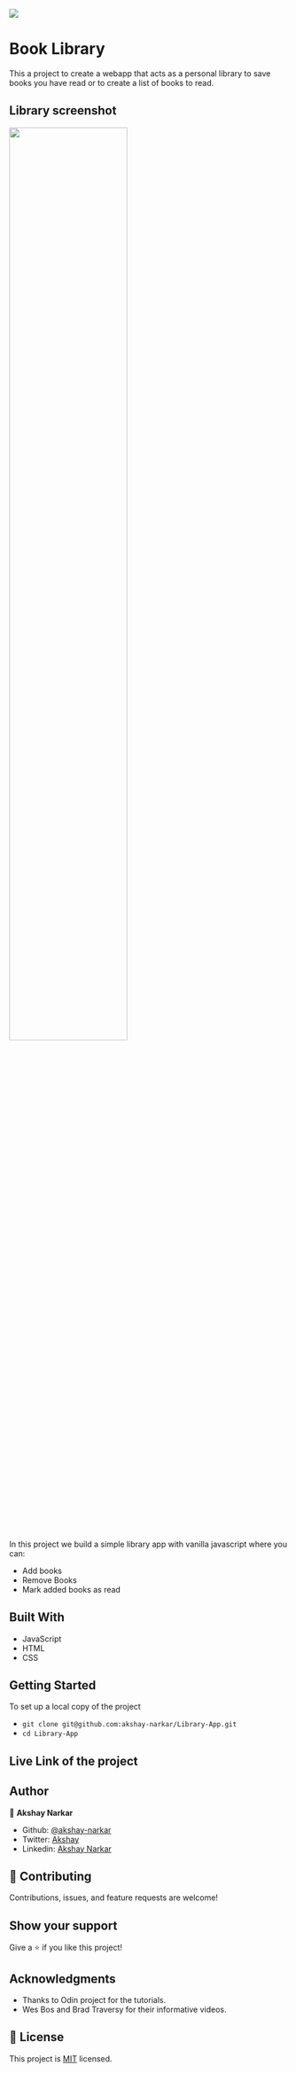 ![](https://img.shields.io/badge/Microverse-blueviolet)

# Book Library

This a project to create a webapp that acts as a personal library to save books you have read or to create a list of books to read.

## Library screenshot

<img src="Screenshot.png" width="65%"/>

In this project we build a simple library app with vanilla javascript where you can:

- Add books
- Remove Books
- Mark added books as read

## Built With

- JavaScript
- HTML
- CSS

## Getting Started

To set up a local copy of the project

- `git clone git@github.com:akshay-narkar/Library-App.git`
- `cd Library-App`

## Live Link of the project

<!-- [Live-Library](https://raw.githack.com/akshay-narkar/Library-App/logic-interface/index.html) -->

## Author

👤 **Akshay Narkar**

- Github: [@akshay-narkar](https://github.com/akshay-narkar)
- Twitter: [Akshay](https://www.twitter.com/akidoit)
- Linkedin: [Akshay Narkar](https://www.linkedin.com/in/akshaynarkar25/)

## 🤝 Contributing

Contributions, issues, and feature requests are welcome!

## Show your support

Give a ⭐️ if you like this project!

## Acknowledgments

- Thanks to Odin project for the tutorials.
- Wes Bos and Brad Traversy for their informative videos.

## 📝 License

This project is [MIT](LICENSE) licensed.
